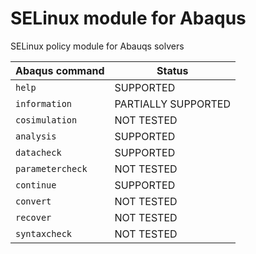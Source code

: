 # SELinux module for Abaqus
SELinux policy module for Abauqs solvers

| Abaqus command    | Status               | 
|-------------------|----------------------|
|`help`             |SUPPORTED             |
|`information`      |PARTIALLY SUPPORTED   |
|`cosimulation`     |NOT TESTED            |
|`analysis`         |SUPPORTED             |
|`datacheck`        |SUPPORTED             |
|`parametercheck`   |NOT TESTED            |
|`continue`         |SUPPORTED             |
|`convert`          |NOT TESTED            |
|`recover`          |NOT TESTED            |
|`syntaxcheck`      |NOT TESTED            |
